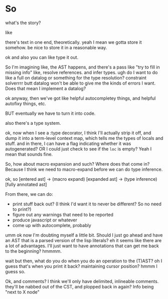 
# So

what's the story?

like

there's text in one end, theoretically.
yeah I mean we gotta store it somehow.
be nice to store it in a reasonable way.

ok and also you can like type it out.

So I'm imagining like, the AST happens,
and there's a pass like "try to fill in missing info"
like, resolve references.
and infer types.
ugh do I want to do like a full on datalog or something for the type resolution?
constraint solverrrr
butt datalog won't be able to give me the kinds of errors I want.
Does that mean I implement a datalog?

ok anyway, then we've got like helpful autocompletey things, and helpful autofixy things, etc.

BUT eventually we have to turn it into code.

also there's a type system.

ok, now when I see a :type decorator, I think I'll actually strip it off, and dump it into
a term-level context map, which tells me the types of locals and stuff.
and in there, I can have a flag indicating whether it was autogenerated? OR I could just check to
see if the `loc` is empty? Yeah I mean that sounds fine.

So, how about macro expansion and such? Where does that come in?
Because I think we need to macro-expand before we can do type inference.

ok, so
[entered ast]
-> (macro expand)
[expanded ast]
-> (type inference)
[fully annotated ast]

From there, we can do:
- print stuff back out? (I think I'd want it to never be different? So no need to print?)
- figure out any warnings that need to be reported
- produce javascript or whatever
- come up with autocomplete, probably


umm ok now I'm doubting myself a little bit.
Should I just go ahead and have an AST that is a parsed version of the lisp literals?
eh it seems like there are a lot of advantages.
I'll just want to have annotations that can get me back to the beginning?
hmmmm.

wait
but then, what do you do when you do an operation to the (T)AST?
oh I guess that's when you print it back? maintaining cursor position?
hmmm I guess so.

Ok, and comments? I think we'll only have delimited, inlineable comments.
they'll be nabbed out of the CST, and plopped back in again? Info being "next to X node"


